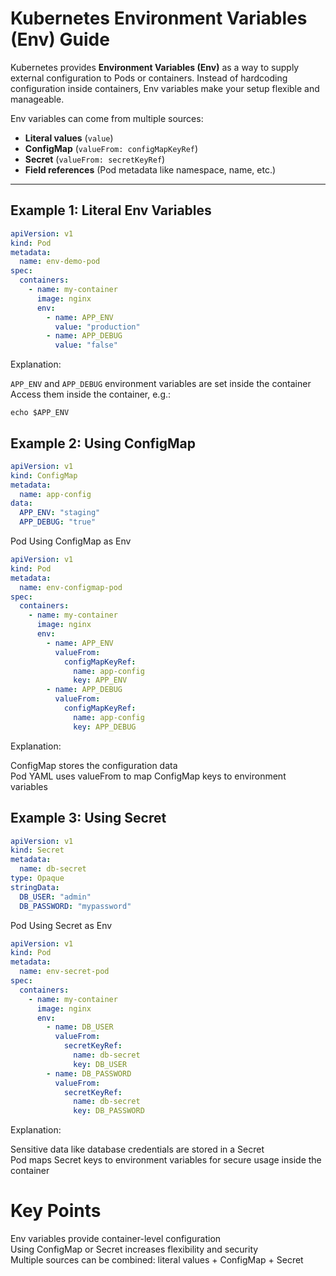 # Kubernetes Environment Variables (Env) Guide

Kubernetes provides **Environment Variables (Env)** as a way to supply external configuration to Pods or containers. Instead of hardcoding configuration inside containers, Env variables make your setup flexible and manageable.

Env variables can come from multiple sources:
- **Literal values** (`value`)
- **ConfigMap** (`valueFrom: configMapKeyRef`)
- **Secret** (`valueFrom: secretKeyRef`)
- **Field references** (Pod metadata like namespace, name, etc.)

---

## Example 1: Literal Env Variables

```yaml
apiVersion: v1
kind: Pod
metadata:
  name: env-demo-pod
spec:
  containers:
    - name: my-container
      image: nginx
      env:
        - name: APP_ENV
          value: "production"
        - name: APP_DEBUG
          value: "false"
```
Explanation:<br>

`APP_ENV` and `APP_DEBUG` environment variables are set inside the container<br>
Access them inside the container, e.g.:
```
echo $APP_ENV
```

## Example 2: Using ConfigMap

```yaml
apiVersion: v1
kind: ConfigMap
metadata:
  name: app-config
data:
  APP_ENV: "staging"
  APP_DEBUG: "true"
```
Pod Using ConfigMap as Env

```yaml
apiVersion: v1
kind: Pod
metadata:
  name: env-configmap-pod
spec:
  containers:
    - name: my-container
      image: nginx
      env:
        - name: APP_ENV
          valueFrom:
            configMapKeyRef:
              name: app-config
              key: APP_ENV
        - name: APP_DEBUG
          valueFrom:
            configMapKeyRef:
              name: app-config
              key: APP_DEBUG
```

Explanation:

ConfigMap stores the configuration data<br>
Pod YAML uses valueFrom to map ConfigMap keys to environment variables

## Example 3: Using Secret

```yaml
apiVersion: v1
kind: Secret
metadata:
  name: db-secret
type: Opaque
stringData:
  DB_USER: "admin"
  DB_PASSWORD: "mypassword"
```

Pod Using Secret as Env

```yaml
apiVersion: v1
kind: Pod
metadata:
  name: env-secret-pod
spec:
  containers:
    - name: my-container
      image: nginx
      env:
        - name: DB_USER
          valueFrom:
            secretKeyRef:
              name: db-secret
              key: DB_USER
        - name: DB_PASSWORD
          valueFrom:
            secretKeyRef:
              name: db-secret
              key: DB_PASSWORD
```
Explanation:

Sensitive data like database credentials are stored in a Secret<br>
Pod maps Secret keys to environment variables for secure usage inside the container

# Key Points
Env variables provide container-level configuration<br>
Using ConfigMap or Secret increases flexibility and security<br>
Multiple sources can be combined: literal values + ConfigMap + Secret<br>
